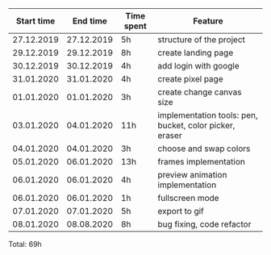 | Start time | End time   | Time spent | Feature                                                 |
| ---------- | ---------- | ---------- | ------------------------------------------------------- |
| 27.12.2019 | 27.12.2019 | 5h         | structure of the project                                |
| 29.12.2019 | 29.12.2019 | 8h         | create landing page                                     |
| 30.12.2019 | 30.12.2019 | 4h         | add login with google                                   |
| 31.01.2020 | 31.01.2020 | 4h         | сreate pixel page                                       |
| 01.01.2020 | 01.01.2020 | 3h         | сreate change canvas size                               |
| 03.01.2020 | 04.01.2020 | 11h        | implementation tools: pen, bucket, color picker, eraser |
| 04.01.2020 | 04.01.2020 | 3h         | choose and swap colors                                  |
| 05.01.2020 | 06.01.2020 | 13h        | frames implementation                                   |
| 06.01.2020 | 06.01.2020 | 4h         | preview animation implementation                        |
| 06.01.2020 | 06.01.2020 | 1h         | fullscreen mode                                         |
| 07.01.2020 | 07.01.2020 | 5h         | export to gif                                           |
| 08.01.2020 | 08.08.2020 | 8h         | bug fixing, code refactor                               |

Total: 69h
